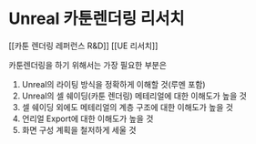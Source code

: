 # Unreal 카툰렌더링 리서치
[[카툰 렌더링 레퍼런스 R&D]]
[[UE 리서치]]

카툰렌더링을 하기 위해서는 가장 필요한 부분은
1. Unreal의 라이팅 방식을 정확하게 이해할 것(루멘 포함)
2. Unreal의 셀 쉐이딩(카툰 렌더링) 메테리얼에 대한 이해도가 높을 것
3. 셀 쉐이딩 외에도 메테리얼의 계층 구조에 대한 이해도가 높을 것
4. 언리얼 Export에 대한 이해도가 높을 것
5. 화면 구성 계획을 철저하게 세울 것